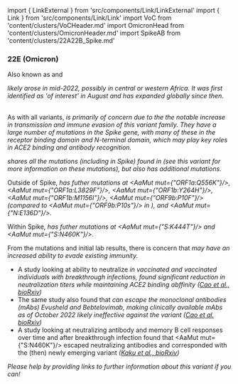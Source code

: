 import { LinkExternal } from 'src/components/Link/LinkExternal'
import { Link } from 'src/components/Link/Link'
import VoC from 'content/clusters/VoCHeader.md'
import OmicronHead from 'content/clusters/OmicronHeader.md'
import SpikeAB from 'content/clusters/22A22B_Spike.md'

<VoC/>

### 22E (Omicron)
Also known as <Lin name="BQ.1" /> and <Who name="Omicron" />

<OmicronHead/>

<Var name="22E (Omicron)"/> likely arose in mid-2022, possibly in central or western Africa. It was first identified as 'of interest' in August and has expanded globally since then.
<br/><br/>

As with all <Who name="Omicron" /> variants, <Var name="22E (Omicron)" prefix=""/> is primarily of concern due to the the notable increase in transmission and immune evasion of this variant family. They have a large number of mutations in the Spike gene, with many of these in the receptor binding domain and N-terminal domain, which may play key roles in ACE2 binding and antibody recognition.
<br/>

<Var name="22E (Omicron)" prefix=""/> shares all the mutations (including in Spike) found in <Var name="22B (Omicron)" prefix=""/> (see this variant for more information on these mutations), but also has additional mutations.
<br/>

Outside of Spike, <Var name="22E (Omicron)" prefix=""/> has futher mutations at 
<AaMut mut={"ORF1a:Q556K"}/>, <AaMut mut={"ORF1a:L3829F"}/>, <AaMut mut={"ORF1b:Y264H"}/>, <AaMut mut={"ORF1b:M1156I"}/>, <AaMut mut={"ORF9b:P10F"}/> (compared to <AaMut mut={"ORF9b:P10s"}/> in <Var name="22B (Omicron)" prefix=""/>), and <AaMut mut={"N:E136D"}/>. 
<br />

Within Spike, <Var name="22E (Omicron)" prefix=""/> has futher mutations at <AaMut mut={"S:K444T"}/> and <AaMut mut={"S:N460K"}/>.

From the mutations and initial lab results, there is concern that <Var name="22E (Omicron)" prefix=""/> may have an increased ability to evade existing immunity.
- A study looking at ability to neutralize <Var name="22E (Omicron)" prefix=""/> in vaccinated and vaccinated individuals with <Who name="Omicron" /> breakthrough infections, found significant reduction in neutralization titers while maintaining ACE2 binding abffinity ([Cao et al., bioRxiv](https://www.biorxiv.org/content/10.1101/2022.09.15.507787v3))
- The same study also found that <Var name="22E (Omicron)" prefix=""/> can escape the monoclonal antibodies (mAbs) Evusheld and Bebtelovimab, making clinically available mAbs as of October 2022 likely ineffective against the variant ([Cao et al. bioRxiv](https://www.biorxiv.org/content/10.1101/2022.09.15.507787v3))
- A study looking at neutralizing antibody and memory B cell responses over time and after breakthrough infection found that <AaMut mut={"S:N460K"}/> escaped neutralizing antibodies and corresponded with the (then) newly emerging variant <Var name="22E (Omicron)" prefix=""/> ([Kaku et al., bioRxiv](https://www.biorxiv.org/content/10.1101/2022.09.21.508922v1.full))



_Please help by providing links to further information about this variant if you can!_




